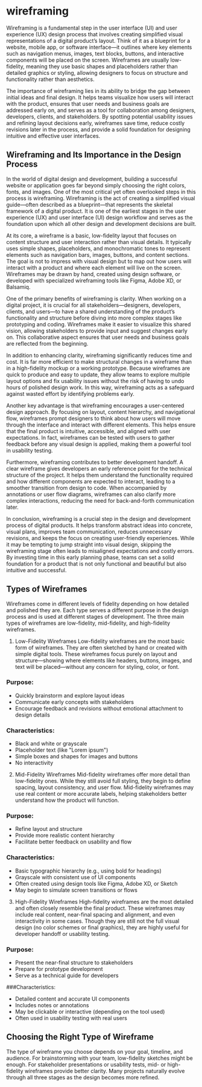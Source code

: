 # wireframing
Wireframing is a fundamental step in the user interface (UI) and user experience (UX) design process that involves creating simplified visual representations of a digital product’s layout. Think of it as a blueprint for a website, mobile app, or software interface—it outlines where key elements such as navigation menus, images, text blocks, buttons, and interactive components will be placed on the screen. Wireframes are usually low-fidelity, meaning they use basic shapes and placeholders rather than detailed graphics or styling, allowing designers to focus on structure and functionality rather than aesthetics.

The importance of wireframing lies in its ability to bridge the gap between initial ideas and final design. It helps teams visualize how users will interact with the product, ensures that user needs and business goals are addressed early on, and serves as a tool for collaboration among designers, developers, clients, and stakeholders. By spotting potential usability issues and refining layout decisions early, wireframes save time, reduce costly revisions later in the process, and provide a solid foundation for designing intuitive and effective user interfaces.

## Wireframing and Its Importance in the Design Process
In the world of digital design and development, building a successful website or application goes far beyond simply choosing the right colors, fonts, and images. One of the most critical yet often overlooked steps in this process is wireframing. Wireframing is the act of creating a simplified visual guide—often described as a blueprint—that represents the skeletal framework of a digital product. It is one of the earliest stages in the user experience (UX) and user interface (UI) design workflow and serves as the foundation upon which all other design and development decisions are built.

At its core, a wireframe is a basic, low-fidelity layout that focuses on content structure and user interaction rather than visual details. It typically uses simple shapes, placeholders, and monochromatic tones to represent elements such as navigation bars, images, buttons, and content sections. The goal is not to impress with visual design but to map out how users will interact with a product and where each element will live on the screen. Wireframes may be drawn by hand, created using design software, or developed with specialized wireframing tools like Figma, Adobe XD, or Balsamiq.

One of the primary benefits of wireframing is clarity. When working on a digital project, it is crucial for all stakeholders—designers, developers, clients, and users—to have a shared understanding of the product’s functionality and structure before diving into more complex stages like prototyping and coding. Wireframes make it easier to visualize this shared vision, allowing stakeholders to provide input and suggest changes early on. This collaborative aspect ensures that user needs and business goals are reflected from the beginning.

In addition to enhancing clarity, wireframing significantly reduces time and cost. It is far more efficient to make structural changes in a wireframe than in a high-fidelity mockup or a working prototype. Because wireframes are quick to produce and easy to update, they allow teams to explore multiple layout options and fix usability issues without the risk of having to undo hours of polished design work. In this way, wireframing acts as a safeguard against wasted effort by identifying problems early.

Another key advantage is that wireframing encourages a user-centered design approach. By focusing on layout, content hierarchy, and navigational flow, wireframes prompt designers to think about how users will move through the interface and interact with different elements. This helps ensure that the final product is intuitive, accessible, and aligned with user expectations. In fact, wireframes can be tested with users to gather feedback before any visual design is applied, making them a powerful tool in usability testing.

Furthermore, wireframing contributes to better development handoff. A clear wireframe gives developers an early reference point for the technical structure of the project. It helps them understand the functionality required and how different components are expected to interact, leading to a smoother transition from design to code. When accompanied by annotations or user flow diagrams, wireframes can also clarify more complex interactions, reducing the need for back-and-forth communication later.

In conclusion, wireframing is a crucial step in the design and development process of digital products. It helps transform abstract ideas into concrete, visual plans, improves team communication, reduces unnecessary revisions, and keeps the focus on creating user-friendly experiences. While it may be tempting to jump straight into visual design, skipping the wireframing stage often leads to misaligned expectations and costly errors. By investing time in this early planning phase, teams can set a solid foundation for a product that is not only functional and beautiful but also intuitive and successful.

## Types of Wireframes
Wireframes come in different levels of fidelity depending on how detailed and polished they are. Each type serves a different purpose in the design process and is used at different stages of development. The three main types of wireframes are low-fidelity, mid-fidelity, and high-fidelity wireframes.

1. Low-Fidelity Wireframes
Low-fidelity wireframes are the most basic form of wireframes. They are often sketched by hand or created with simple digital tools. These wireframes focus purely on layout and structure—showing where elements like headers, buttons, images, and text will be placed—without any concern for styling, color, or font.

### Purpose:

* Quickly brainstorm and explore layout ideas
* Communicate early concepts with stakeholders
* Encourage feedback and revisions without emotional attachment to design details

### Characteristics:

* Black and white or grayscale
* Placeholder text (like "Lorem ipsum")
* Simple boxes and shapes for images and buttons
* No interactivity

2. Mid-Fidelity Wireframes
Mid-fidelity wireframes offer more detail than low-fidelity ones. While they still avoid full styling, they begin to define spacing, layout consistency, and user flow. Mid-fidelity wireframes may use real content or more accurate labels, helping stakeholders better understand how the product will function.

### Purpose:

* Refine layout and structure
* Provide more realistic content hierarchy
* Facilitate better feedback on usability and flow

### Characteristics:

* Basic typographic hierarchy (e.g., using bold for headings)
* Grayscale with consistent use of UI components
* Often created using design tools like Figma, Adobe XD, or Sketch
* May begin to simulate screen transitions or flows

3. High-Fidelity Wireframes
High-fidelity wireframes are the most detailed and often closely resemble the final product. These wireframes may include real content, near-final spacing and alignment, and even interactivity in some cases. Though they are still not the full visual design (no color schemes or final graphics), they are highly useful for developer handoff or usability testing.

### Purpose:

* Present the near-final structure to stakeholders
* Prepare for prototype development
* Serve as a technical guide for developers

###Characteristics:

* Detailed content and accurate UI components
* Includes notes or annotations
* May be clickable or interactive (depending on the tool used)
* Often used in usability testing with real users

## Choosing the Right Type of Wireframe
The type of wireframe you choose depends on your goal, timeline, and audience. For brainstorming with your team, low-fidelity sketches might be enough. For stakeholder presentations or usability tests, mid- or high-fidelity wireframes provide better clarity. Many projects naturally evolve through all three stages as the design becomes more refined.
